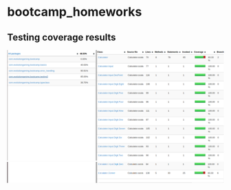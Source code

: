 # bootcamp_homeworks

## **Testing coverage results**
![test coverage 1](./src/main/resources/test_coverage1.png)
![test coverage 2](./src/main/resources/test_coverage2.png)

